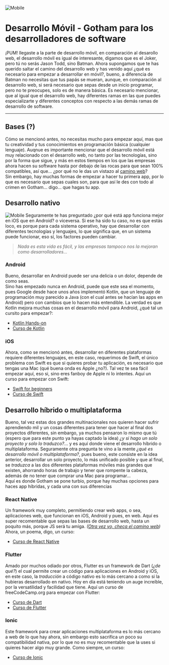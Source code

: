 ![Mobile](/Talleres/que-quiero-programar/mobileDevelopment.jpg)
# Desarrollo Móvil - Gotham para los desarrolladores de software

¡PUM! llegaste a la parte de desarrollo móvil, en comparación al desarollo web, el desarrollo móvil es igual de interesante, digamos que es el Joker, pero tú no serás Jason Todd, sino Batman. Ahora supongamos que te has querido saltar el camino del desarrollo web y has venido aquí ¿qué es necesario para empezar a desarrollar en móvil?, bueno, a diferencia de Batman no necesitas que tus papás se mueran, aunque, en comparación al desarrollo web, si será necesario que sepas desde un inicio programar, pero no te preocupes, solo es de manera básica. Es necesario mencionar, que al igual que el desarrollo web, hay diferentes ramas en las que puedes especializarte y diferentes conceptos con respecto a las demás ramas de desarrollo de software.

***

## Bases (?)
Cómo se mencionó antes, no necesitas mucho para empezar aquí, mas que tu creatividad y tus conocimientos en programación básica (cualquier lenguaje). Auqnue es importante mencionar que el desarrollo móvil está muy relacionado con el desarrollo web, no tanto por las tecnologías, sino por la forma que sigue, y más en estos tiempos en los que las empresas ahora hacen su software hasta por debajo de las rocas para que sean 100% compatibles, así que... ¿por qué no le das un vistazo al [camino web](/web.md)?
<br>
Sin embargo, hay muchas formas de empezar a hacer tu primera app, por lo que es necesario que sepas cuales son, para que así le des con todo al crimen en Gotham... digo... que hagas tu app.

## Desarrollo nativo
![Mobile](/Talleres/que-quiero-programar/native.jpg)
Seguramente te has preguntado ¿por qué está app funciona mejor en iOS que en Android? o viceversa. Si ese ha sido tu caso, no es que estás loco, es porque para cada sistema operativo, hay que desarrollar con diferentes tecnologías y lenguajes, lo que significa que, en un sistema puede funcionar, eso sí, los factores pueden cambiar.
> _Nada es esta vida es fácil, y las empresas tampoco nos la mejoran como desarrolladores..._

### Android
Bueno, desarrollar en Android puede ser una delicia o un dolor, depende de como seas.
<br>
Sino has empezado nunca en Android, puede que este sea el momento, pues Google desde hace unos años implementó Kotlin, que un lenguaje de programación muy parecido a Java (con el cual antes se hacían las apps en Android) pero con cambios que lo hacen más entendible.
La verdad es que Kotlin mejora muchas cosas en el desarrollo móvil para Android, ¿qué tal un cursito para empezar?:

* [Kotlin Hands-on](https://play.kotlinlang.org/koans/overview)
* [Curso de Kotlin](https://www.youtube.com/watch?v=F9UC9DY-vIU)

### iOS
Ahora, como se mencionó antes, desarrollar en diferentes plataformas requiere diferentes lenguajes, en este caso, requerimos de Swift, el único problema con Swift es que si quieres probar tu aplicación, es necesario que tengas una Mac (qué buena onda es Apple ¿no?). Tal vez te sea fácil empezar aquí, eso si, sino eres fanboy de Apple ni lo intentes.
Aquí un curso para empezar con Swift:

* [Swift for beginners](https://medium.com/swift2go/introduction-to-swift-eff22d99ccc5)
* [Curso de Swift](https://www.youtube.com/watch?v=comQ1-x2a1Q)

## Desarrollo híbrido o multiplataforma
Bueno, tal vez estas dos grandes multinacionales nos quieren hacer sufrir aprendiendo mil y un cosas diferentes para tener que hacer al final dos proyectos diferentes, sin embargo, ya muchos pensaron lo mismo que tú (espero que para este punto ya hayas captado la idea) _¿y si hago un solo proyecto y solo lo traduzco?_...
y es aquí donde viene el desarrollo híbrido o multiplataforma. Seguramente otra pregunta te vino a la mente _¿qué es desarrollo móvil o multiplataforma?_, pues bueno, este consiste en la idea anterior, desarrollar un solo proyecto, lo más unificado posible y que al final, se _traduzca_ a las dos diferentes plataformas móviles más grandes que existen, ahorrando horas de trabajo y tener que rompente la cabeza, además de no tener que comprar una Mac para programar...
<br>
Aquí es donde Gotham se pone turbio, porque hay muchas opciones para haces app híbridas, y cada una con sus diferencias

### React Native
Un framework muy completo, permitiendo crear web apps, o sea, aplicaciones web, que funcionan en iOS, Android y pues, en web.
Aquí es super recomentable que sepas las bases de desarrollo web, hasta un poquito más, porque JS será tu amiga. _([Otra vez yo, checa el camino web](/web.md))_
Ahora, un poema, digo, un curso:

* [Curso de React Native](https://www.youtube.com/watch?v=DLX62G4lc44)

### Flutter
Amado por muchos odiado por otros, Flutter es un framework de Dart (_¿de qué?_) el cual permite crear un código para aplicaciones en Android y iOS, en este caso, la _traducción_ a código nativo es lo más cercano a como si la hubieras desarrollado en nativo. Hoy en día está teniendo un auge increíble, por la versatilidad y facilidad que tiene.
Aquí un curso de freeCodeCamp.org para empezar con Flutter:

* [Curso de Dart](https://www.youtube.com/watch?v=Ej_Pcr4uC2Q)
* [Curso de Flutter](https://www.youtube.com/watch?v=pTJJsmejUOQ)

### Ionic
Este framework para crear aplicaciones multiplataforma es lo más cercano a web de lo que hay ahora, sin embargo esto sacrifica un poco su compatibilidad nativa, por lo que no es muy recomentable que la uses si quieres hacer algo muy grande.
Como siempre, un curso:

* [Curso de Ionic](https://www.youtube.com/watch?v=AvbuIRg8_Jg)
